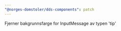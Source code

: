 ```yaml
---
"@norges-domstoler/dds-components": patch
---
```


Fjerner bakgrunnsfarge for InputMessage av typen 'tip'

